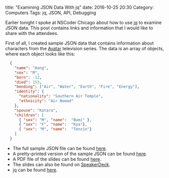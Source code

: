title: "Examining JSON Data With jq"
date: 2016-10-25 20:30
Category: Computers
Tags: jq, JSON, API, Debugging

Earlier tonight I spoke at NSCoder Chicago about how to use [jq](https://stedolan.github.io/jq/) to examine JSON data. This post contains links and information that I would like to share with the attendees.

<!-- more -->

First of all, I created sample JSON data that contains information about characters from the [Avatar](https://en.wikipedia.org/wiki/Avatar:_The_Last_Airbender) television series. The data is an array of objects, where each object looks like this: 

```json
  {
    "name": "Aang", 
    "sex": "M", 
    "born": -12,
    "died": 153,
    "bending": ["Air", "Water", "Earth", "Fire", "Energy"],
    "identity": {
      "nationality": "Southern Air Temple",
      "ethnicity": "Air Nomad"
    },
    "spouse": "Katara",
    "children": [
      { "sex": "M", "name":  "Bumi" }, 
      { "sex": "F", "name":  "Kya"}, 
      { "sex": "M", "name":  "Tenzin"}
    ]
  }
```

- The full sample  JSON file can be found [here](/static/jq/sample.json). 
- A pretty-printed version of the sample JSON can be found [here](/static/jq/sampleClean.json). 
- A PDF file of the slides can be found [here](/static/jq/jq.pdf).
- The slides can also be found on [SpeakerDeck](https://speakerdeck.com/aijaz_ansari/examining-json-with-jq). 
- jq can be found [here](https://stedolan.github.io/jq/).
